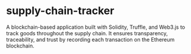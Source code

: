 # supply-chain-tracker
A blockchain-based application built with Solidity, Truffle, and Web3.js to track goods throughout the supply chain. It ensures transparency, traceability, and trust by recording each transaction on the Ethereum blockchain.
